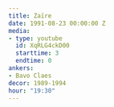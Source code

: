```yaml
---
title: Zaïre
date: 1991-08-23 00:00:00 Z
media:
- type: youtube
  id: XqRLG4ckD00
  starttime: 3
  endtime: 0
ankers:
- Bavo Claes
decor: 1989-1994
hour: "19:30"
---
```

